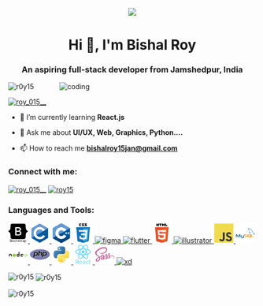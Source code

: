 <p align="center">
<img src="https://blogger.googleusercontent.com/img/b/R29vZ2xl/AVvXsEjez0GmnKTY-XTcaJg8eyapbhXlQOdGmtZaIAP3Ce3QIl3dVVLUOt4DsqFWJZyGrrvpgx8Rj3xlCo59FF8F6wzIruiXHi934owJD_9FGYk_5X7qGDcCqyV7bB4hy4puX-wQvALqi2A0eO86xx4l65fUzhcHUvKXHdQyOMZMqptMUuij2rvDQFUfb_tlLnk/w655-h163/Bishal%20Roy.gif)](https://r0y015.io" />
</p>
<h1 align="center">Hi 👋, I'm Bishal Roy</h1>
<h3 align="center">An aspiring full-stack developer from Jamshedpur, India</h3>
<img align="right" alt="coding" width="400" src="https://camo.githubusercontent.com/a4c584bce1c41271485d28f92aaf9f581b3c88b68ca723b6edfd58b4ba988c2b/68747470733a2f2f63646e2e6472696262626c652e636f6d2f75736572732f313138373833362f73637265656e73686f74732f363533393432392f70726f6772616d65722e676966" > 


<p align="left"> <img src="https://komarev.com/ghpvc/?username=r0y15&label=Profile%20views&color=0e75b6&style=flat" alt="r0y15" /> </p>

<p align="left"> <a href="https://twitter.com/roy_015__" target="blank"><img src="https://img.shields.io/twitter/follow/roy_015__?logo=twitter&style=for-the-badge" alt="roy_015__" /></a> </p>

- 🌱 I’m currently learning **React.js**

- 💬 Ask me about **UI/UX, Web, Graphics, Python....**

- 📫 How to reach me **bishalroy15jan@gmail.com**

<h3 align="left">Connect with me:</h3>
<p align="left">
<a href="https://twitter.com/roy_015__" target="blank"><img align="center" src="https://raw.githubusercontent.com/rahuldkjain/github-profile-readme-generator/master/src/images/icons/Social/twitter.svg" alt="roy_015__" height="30" width="40" /></a>
<a href="https://linkedin.com/in/roy15" target="blank"><img align="center" src="https://raw.githubusercontent.com/rahuldkjain/github-profile-readme-generator/master/src/images/icons/Social/linked-in-alt.svg" alt="roy15" height="30" width="40" /></a>
</p>

<h3 align="left">Languages and Tools:</h3>
<p align="left"> <a href="https://getbootstrap.com" target="_blank" rel="noreferrer"> <img src="https://raw.githubusercontent.com/devicons/devicon/master/icons/bootstrap/bootstrap-plain-wordmark.svg" alt="bootstrap" width="40" height="40"/> </a> <a href="https://www.cprogramming.com/" target="_blank" rel="noreferrer"> <img src="https://raw.githubusercontent.com/devicons/devicon/master/icons/c/c-original.svg" alt="c" width="40" height="40"/> </a> <a href="https://www.w3schools.com/cpp/" target="_blank" rel="noreferrer"> <img src="https://raw.githubusercontent.com/devicons/devicon/master/icons/cplusplus/cplusplus-original.svg" alt="cplusplus" width="40" height="40"/> </a> <a href="https://www.w3schools.com/css/" target="_blank" rel="noreferrer"> <img src="https://raw.githubusercontent.com/devicons/devicon/master/icons/css3/css3-original-wordmark.svg" alt="css3" width="40" height="40"/> </a> <a href="https://www.figma.com/" target="_blank" rel="noreferrer"> <img src="https://www.vectorlogo.zone/logos/figma/figma-icon.svg" alt="figma" width="40" height="40"/> </a> <a href="https://flutter.dev" target="_blank" rel="noreferrer"> <img src="https://www.vectorlogo.zone/logos/flutterio/flutterio-icon.svg" alt="flutter" width="40" height="40"/> </a> <a href="https://www.w3.org/html/" target="_blank" rel="noreferrer"> <img src="https://raw.githubusercontent.com/devicons/devicon/master/icons/html5/html5-original-wordmark.svg" alt="html5" width="40" height="40"/> </a> <a href="https://www.adobe.com/in/products/illustrator.html" target="_blank" rel="noreferrer"> <img src="https://www.vectorlogo.zone/logos/adobe_illustrator/adobe_illustrator-icon.svg" alt="illustrator" width="40" height="40"/> </a> <a href="https://developer.mozilla.org/en-US/docs/Web/JavaScript" target="_blank" rel="noreferrer"> <img src="https://raw.githubusercontent.com/devicons/devicon/master/icons/javascript/javascript-original.svg" alt="javascript" width="40" height="40"/> </a> <a href="https://www.mysql.com/" target="_blank" rel="noreferrer"> <img src="https://raw.githubusercontent.com/devicons/devicon/master/icons/mysql/mysql-original-wordmark.svg" alt="mysql" width="40" height="40"/> </a> <a href="https://nodejs.org" target="_blank" rel="noreferrer"> <img src="https://raw.githubusercontent.com/devicons/devicon/master/icons/nodejs/nodejs-original-wordmark.svg" alt="nodejs" width="40" height="40"/> </a> <a href="https://www.php.net" target="_blank" rel="noreferrer"> <img src="https://raw.githubusercontent.com/devicons/devicon/master/icons/php/php-original.svg" alt="php" width="40" height="40"/> </a> <a href="https://www.python.org" target="_blank" rel="noreferrer"> <img src="https://raw.githubusercontent.com/devicons/devicon/master/icons/python/python-original.svg" alt="python" width="40" height="40"/> </a> <a href="https://reactjs.org/" target="_blank" rel="noreferrer"> <img src="https://raw.githubusercontent.com/devicons/devicon/master/icons/react/react-original-wordmark.svg" alt="react" width="40" height="40"/> </a> <a href="https://sass-lang.com" target="_blank" rel="noreferrer"> <img src="https://raw.githubusercontent.com/devicons/devicon/master/icons/sass/sass-original.svg" alt="sass" width="40" height="40"/> </a> <a href="https://www.adobe.com/products/xd.html" target="_blank" rel="noreferrer"> <img src="https://cdn.worldvectorlogo.com/logos/adobe-xd.svg" alt="xd" width="40" height="40"/> </a> </p>

<p><img align="left" src="https://github-readme-stats.vercel.app/api/top-langs?username=r0y15&show_icons=true&locale=en&layout=compact" alt="r0y15" /></p>

<p>&nbsp;<img align="center" src="https://github-readme-stats.vercel.app/api?username=r0y15&show_icons=true&locale=en" alt="r0y15" /></p>

<p><img align="center" src="https://github-readme-streak-stats.herokuapp.com/?user=r0y15&" alt="r0y15" /></p>


